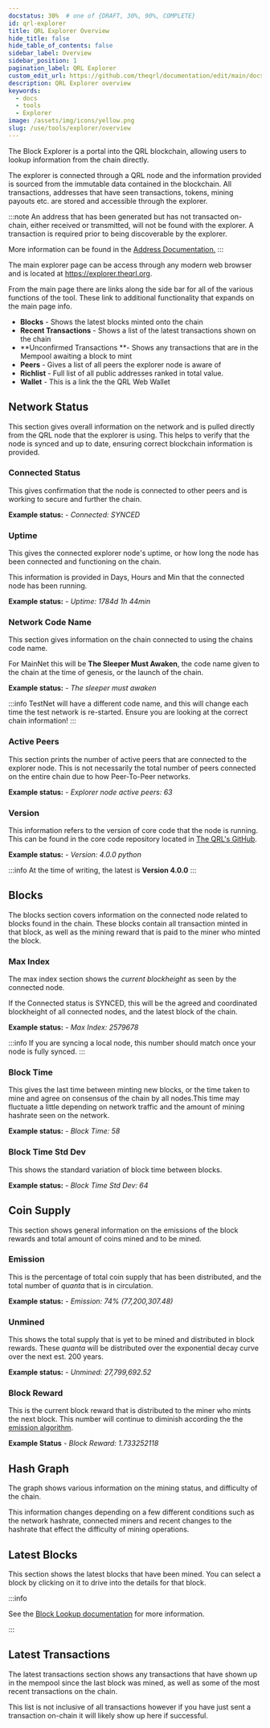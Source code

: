 ```yaml
---
docstatus: 30%  # one of {DRAFT, 30%, 90%, COMPLETE}
id: qrl-explorer
title: QRL Explorer Overview
hide_title: false
hide_table_of_contents: false
sidebar_label: Overview
sidebar_position: 1
pagination_label: QRL Explorer
custom_edit_url: https://github.com/theqrl/documentation/edit/main/docs/Use/Tools/explorer/qrl-explorer.md
description: QRL Explorer overview
keywords:
  - docs
  - tools
  - Explorer
image: /assets/img/icons/yellow.png
slug: /use/tools/explorer/overview
---
```


The Block Explorer is a portal into the QRL blockchain, allowing users to lookup information from the chain directly.

The explorer is connected through a QRL node and the information provided is sourced from the immutable data contained in the blockchain. All transactions, addresses that have seen transactions, tokens, mining payouts etc. are stored and accessible through the explorer. 

:::note
An address that has been generated but has not transacted on-chain, either received or transmitted, will not be found with the explorer. A transaction is required prior to being discoverable by the explorer.

More information can be found in the [Address Documentation.](/use/wallet/check-balance)
:::

The main explorer page can be access through any modern web browser and is located at https://explorer.theqrl.org. 

From the main page there are links along the side bar for all of the various functions of the tool. These link to additional functionality that expands on the main page info.

- **Blocks** - Shows the latest blocks minted onto the chain
- **Recent Transactions** - Shows a list of the latest transactions shown on the chain
- **Unconfirmed Transactions **- Shows any transactions that are in the Mempool awaiting a block to mint
- **Peers** - Gives a list of all peers the explorer node is aware of
- **Richlist** - Full list of all public addresses ranked in total value.
- **Wallet** - This is a link the the QRL Web Wallet



## Network Status

This section gives overall information on the network and is pulled directly from the QRL node that the explorer is using. This helps to verify that the node is synced and up to date, ensuring correct blockchain information is provided.


### Connected Status

This gives confirmation that the node is connected to other peers and is working to secure and further the chain. 

**Example status:** - *Connected: SYNCED*


### Uptime

This gives the connected explorer node's uptime, or how long the node has been connected and functioning on the chain.

This information is provided in Days, Hours and Min that the connected node has been running.

**Example status:** - *Uptime: 1784d 1h 44min*

### Network Code Name

This section gives information on the chain connected to using the chains code name.

For MainNet this will be **The Sleeper Must Awaken**, the code name given to the chain at the time of genesis, or the launch of the chain.

**Example status:** - *The sleeper must awaken*

:::info
TestNet will have a different code name, and this will change each time the test network is re-started. Ensure you are looking at the correct chain information!
:::


### Active Peers

This section prints the number of active peers that are connected to the explorer node. This is not necessarily the total number of peers connected on the entire chain due to how Peer-To-Peer networks.

**Example status:** - *Explorer node active peers: 63*


### Version 

This information refers to the version of core code that the node is running. This can be found in the core code repository located in [The QRL's GitHub](https://github.com/theqrl/qrl). 


**Example status:** - *Version: 4.0.0 python*

:::info
At the time of writing, the latest is **Version 4.0.0**
:::

## Blocks

The blocks section covers information on the connected node related to blocks found in the chain. These blocks contain all transaction minted in that block, as well as the mining reward that is paid to the miner who minted the block. 

### Max Index

The max index section shows the *current blockheight* as seen by the connected node. 

If the Connected status is SYNCED, this will be the agreed and coordinated blockheight of all connected nodes, and the latest block of the chain. 

**Example status:** - *Max Index: 2579678*

:::info
If you are syncing a local node, this number should match once your node is fully synced.
:::

### Block Time 

This gives the last time between minting new blocks, or the time taken to mine and agree on consensus of the chain by all nodes.This time may fluctuate a little depending on network traffic and the amount of mining hashrate seen on the network.

**Example status:** - *Block Time: 58*

### Block Time Std Dev

This shows the standard variation of block time between blocks.

**Example status:** - *Block Time Std Dev: 64*

## Coin Supply

This section shows general information on the emissions of the block rewards and total amount of coins mined and to be mined.

### Emission

This is the percentage of total coin supply that has been distributed, and the total number of $quanta$ that is in circulation.

**Example status:** - *Emission: 74% (77,200,307.48)*

### Unmined

This shows the total supply that is yet to be mined and distributed in block rewards. These $quanta$ will be distributed over the exponential decay curve over the next est. 200 years.

**Example status:** - *Unmined: 27,799,692.52*

### Block Reward

This is the current block reward that is distributed to the miner who mints the next block. This number will continue to diminish according the the [emission algorithm](/build/fundamentals/qrl-emission).

**Example Status** - *Block Reward: 1.733252118*

## Hash Graph

The graph shows various information on the mining status, and difficulty of the chain.

This information changes depending on a few different conditions such as the network hashrate, connected miners and recent changes to the hashrate that effect the difficulty of mining operations. 

## Latest Blocks

This section shows the latest blocks that have been mined. You can select a block by clicking on it to drive into the details for that block.

:::info

See the [Block Lookup documentation](/use/tools/explorer/block-lookup) for more information.

:::

## Latest Transactions

The latest transactions section shows any transactions that have shown up in the mempool since the last block was mined, as well as some of the most recent transactions on the chain.

This list is not inclusive of all transactions however if you have just sent a transaction on-chain it will likely show up here if successful.

